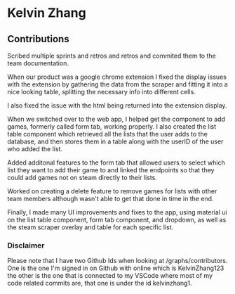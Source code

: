 # Kelvin Zhang

## Contributions


Scribed multiple sprints and retros and retros and commited them to the team documentation. 

When our product was a google chrome extension I fixed the display issues with the extension by gathering the data from the scraper and fitting it into a nice looking table, splitting the necessary info into different cells.

I also fixed the issue with the html being returned into the extension display.

When we switched over to the web app, I helped get the component to add games, formerly called form tab, working properly. I also created the list table component which retrieved all the lists that the user adds to the database, and then stores them in a table along with the userID of the user who added the list. 

Added additonal features to the form tab that allowed users to select which list they want to add their game to and linked the endpoints so that they could add games not on steam directly to their lists.

Worked on creating a delete feature to remove games for lists with other team members although wasn't able to get that done in time in the end.

Finally, I made many UI improvements and fixes to the app, using material ui on the list table component, form tab component, and dropdown, as well as the steam scraper overlay and table for each specific list. 


### Disclaimer
Please note that I have two Github Ids when looking at /graphs/contributors. One is the one I'm signed in on Github with online which is KelvinZhang123 the other is the one that is connected to my VSCode where most of my code related commits are, that one is under the id kelvinzhang1.


